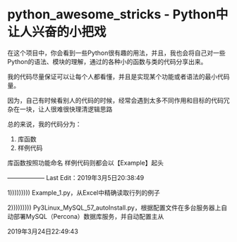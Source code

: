 # python_awesome_stricks - Python中让人兴奋的小把戏

在这个项目中，你会看到一些Python很有趣的用法，并且，我也会将自己对一些Python的语法、模块的理解，通过的各种小的函数与类的代码分享出来。

我的代码尽量保证可以让每个人都看懂，并且是实现某个功能或者语法的最小代码量。

因为，自己有时候看别人的代码的时候，经常会遇到太多不同作用和目标的代码冗杂在一块，让人很难很快理清逻辑思路


总的来说，我的代码分为：

1. 库函数
2. 样例代码

库函数按照功能命名
样例代码则都会以【Example】起头

——————
Last Edit：2019年3月5日20:38:49

1)))))))))
Example_1.py，从Excel中精确读取行列的例子

2)))))))))
Py3Linux_MySQL_57_autoInstall.py，根据配置文件在多台服务器上自动部署MySQL（Percona）数据库服务，并自动配置主从

2019年3月24日22:49:43